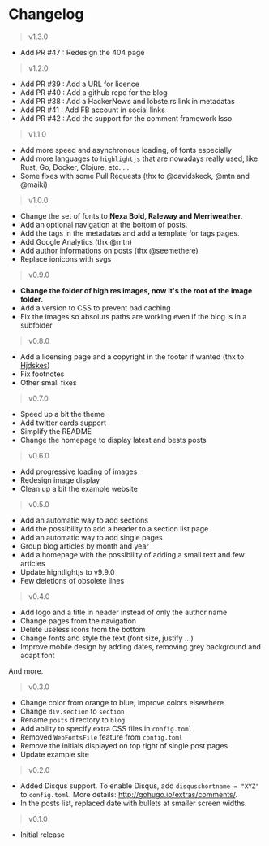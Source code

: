 # Changelog

> v1.3.0

- Add PR #47 : Redesign the 404 page

> v1.2.0

- Add PR #39 : Add a URL for licence
- Add PR #40 : Add a github repo for the blog
- Add PR #38 : Add a HackerNews and lobste.rs link in metadatas
- Add PR #41 : Add FB account in social links
- Add PR #42 : Add the support for the comment framework Isso

> v1.1.0

- Add more speed and asynchronous loading, of fonts especially
- Add more languages to `highlightjs` that are nowadays really used, like Rust, Go, Docker, Clojure, etc. ...
- Some fixes with some Pull Requests (thx to @davidskeck, @mtn and @maiki)

> v1.0.0

- Change the set of fonts to **Nexa Bold, Raleway and Merriweather**.
- Add an optional navigation at the bottom of posts.
- Add the tags in the metadatas and add a template for tags pages.
- Add Google Analytics (thx @mtn)
- Add author informations on posts (thx @seemethere)
- Replace ionicons with svgs

> v0.9.0

- **Change the folder of high res images, now it's the root of the image folder.**
- Add a version to CSS to prevent bad caching
- Fix the images so absoluts paths are working even if the blog is in a subfolder

> v0.8.0

- Add a licensing page and a copyright in the footer if wanted (thx to [Hjdskes](https://github.com/Hjdskes))
- Fix footnotes
- Other small fixes

> v0.7.0

- Speed up a bit the theme
- Add twitter cards support
- Simplify the README
- Change the homepage to display latest and bests posts

> v0.6.0

- Add progressive loading of images
- Redesign image display
- Clean up a bit the example website

> v0.5.0

- Add an automatic way to add sections
- Add the possibility to add a header to a section list page
- Add an automatic way to add single pages
- Group blog articles by month and year
- Add a homepage with the possibility of adding a small text and few articles
- Update hightlightjs to v9.9.0
- Few deletions of obsolete lines

> v0.4.0

- Add logo and a title in header instead of only the author name
- Change pages from the navigation
- Delete useless icons from the bottom
- Change fonts and style the text (font size, justify ...)
- Improve mobile design by adding dates, removing grey background and adapt font

And more.

> v0.3.0

- Change color from orange to blue; improve colors elsewhere
- Change `div.section` to `section`
- Rename  `posts` directory to `blog`
- Add ability to specify extra CSS files in `config.toml`
- Removed `WebFontsFile` feature from `config.toml`
- Remove the initials displayed on top right of single post pages
- Update example site

> v0.2.0

* Added Disqus support. To enable Disqus, add `disqusshortname = "XYZ"` to `config.toml`. More details: <http://gohugo.io/extras/comments/>.
* In the posts list, replaced date with bullets at smaller screen widths.

> v0.1.0

* Initial release
